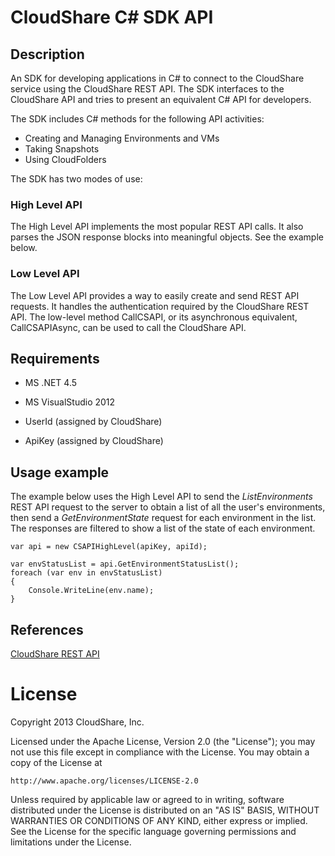 CloudShare C# SDK API
=====================

## Description

An SDK for developing applications in C# to connect to the CloudShare service using the CloudShare REST API. The SDK
interfaces to the CloudShare API and tries to present an equivalent C# API for developers. 

The SDK includes C# methods for the following API activities:

* Creating and Managing Environments and VMs
* Taking Snapshots
* Using CloudFolders
 
The SDK has two modes of use: 
### High Level API

The High Level API implements the most popular REST API calls. It also parses the JSON response blocks into meaningful
objects. See the example below.


### Low Level API 

The Low Level API provides a way to easily create and send REST API requests. It handles the authentication required
by the CloudShare REST API. The low-level method CallCSAPI, or its asynchronous equivalent, CallCSAPIAsync, 
can be used to call the CloudShare API. 


## Requirements

* MS .NET 4.5
* MS VisualStudio 2012

* UserId (assigned by CloudShare)
* ApiKey (assigned by CloudShare)

## Usage example

The example below uses the High Level API to send the *ListEnvironments* REST API request to the server to obtain
a list of all the user's environments, then send a
*GetEnvironmentState* request for each environment in the list. The responses are filtered to show a list of the state of 
each environment.

    var api = new CSAPIHighLevel(apiKey, apiId);
    
    var envStatusList = api.GetEnvironmentStatusList();
    foreach (var env in envStatusList)
    {
        Console.WriteLine(env.name);
    }


## References

[CloudShare REST API](http://docs.cloudshare.com)

License 
=======

Copyright 2013 CloudShare, Inc.

Licensed under the Apache License, Version 2.0 (the "License");
you may not use this file except in compliance with the License.
You may obtain a copy of the License at

    http://www.apache.org/licenses/LICENSE-2.0

Unless required by applicable law or agreed to in writing, software
distributed under the License is distributed on an "AS IS" BASIS,
WITHOUT WARRANTIES OR CONDITIONS OF ANY KIND, either express or implied.
See the License for the specific language governing permissions and
limitations under the License.

